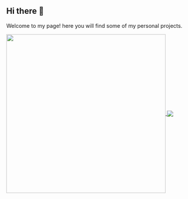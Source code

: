 ## Hi there 👋

Welcome to my page! here you will find some of my personal projects.


<a href="https://github.com/daviddev16/">
  <img width=420 align="center" src="https://github-readme-stats.vercel.app/api?username=daviddev16&show_icons=true&theme=great-gatsby" />
</a>
<a href="https://github.com/daviddev16/">
  <img align="center" src="https://github-readme-stats.vercel.app/api/top-langs/?username=daviddev16&layout=compact&theme=great-gatsby" />
</a>


